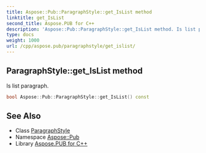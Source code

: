 ```yaml
---
title: Aspose::Pub::ParagraphStyle::get_IsList method
linktitle: get_IsList
second_title: Aspose.PUB for C++
description: 'Aspose::Pub::ParagraphStyle::get_IsList method. Is list paragraph in C++.'
type: docs
weight: 1000
url: /cpp/aspose.pub/paragraphstyle/get_islist/
---
```

## ParagraphStyle::get_IsList method


Is list paragraph.

```cpp
bool Aspose::Pub::ParagraphStyle::get_IsList() const
```

## See Also

* Class [ParagraphStyle](../)
* Namespace [Aspose::Pub](../../)
* Library [Aspose.PUB for C++](../../../)
